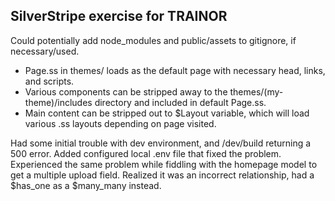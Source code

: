## SilverStripe exercise for TRAINOR

Could potentially add node_modules and public/assets to gitignore, if necessary/used.

* Page.ss in themes/ loads as the default page with necessary head, links, and scripts. 
* Various components can be stripped away to the themes/(my-theme)/includes directory and included in default Page.ss. 
* Main content can be stripped out to $Layout variable, which will load various .ss layouts depending on page visited. 

Had some initial trouble with dev environment, and /dev/build returning a 500 error. Added configured local .env file that fixed the problem. Experienced the same problem while fiddling with the homepage model to get a multiple upload field. Realized it was an incorrect relationship, had a $has_one as a $many_many instead.
